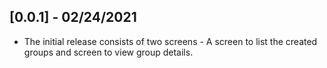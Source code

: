 ## [0.0.1] - 02/24/2021

* The initial release consists of two screens - A screen to list the created groups and screen to view group details.
